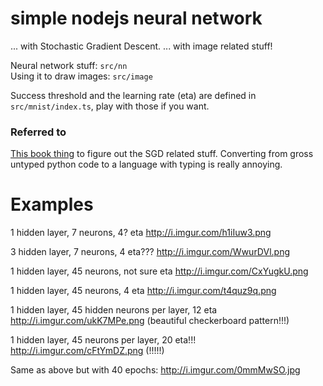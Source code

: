 # simple nodejs neural network

... with Stochastic Gradient Descent.
... with image related stuff!

Neural network stuff: `src/nn`  
Using it to draw images: `src/image`

Success threshold and the learning rate (eta) are defined in `src/mnist/index.ts`, play with those if you want.

### Referred to
[This book thing](http://neuralnetworksanddeeplearning.com/chap1.html) to figure out the SGD related stuff. Converting from gross untyped python code to a language with typing is really annoying.

# Examples
1 hidden layer, 7 neurons, 4? eta
http://i.imgur.com/h1iIuw3.png

3 hidden layer, 7 neurons, 4 eta???
http://i.imgur.com/WwurDVl.png

1 hidden layer, 45 neurons, not sure eta
http://i.imgur.com/CxYugkU.png

1 hidden layer, 45 neurons, 4 eta
http://i.imgur.com/t4quz9q.png

1 hidden layer, 45 hidden neurons per layer, 12 eta
http://i.imgur.com/ukK7MPe.png
(beautiful checkerboard pattern!!!)

1 hidden layer, 45 neurons per layer, 20 eta!!!
http://i.imgur.com/cFtYmDZ.png
(!!!!!)

Same as above but with 40 epochs:
http://i.imgur.com/0mmMwSO.jpg
